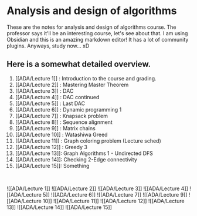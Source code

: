# Analysis and design of algorithms
These are the notes for analysis and design of algorithms course. The professor says it'll be an interesting course, let's see about that. I am using Obsidian and this is an amazing markdown editor! It has a lot of community plugins. Anyways, study now... xD

## Here is a somewhat detailed overview.
1. [[ADA/Lecture 1]] : Introduction to the course and grading.
2. [[ADA/Lecture 2]] : Mastering Master Theorem
3. [[ADA/Lecture 3]] : DAC
4. [[ADA/Lecture 4]] : DAC continued
5. [[ADA/Lecture 5]] : Last DAC
6. [[ADA/Lecture 6]] : Dynamic programming 1
7. [[ADA/Lecture 7]] : Knapsack problem
8. [[ADA/Lecture 8]] : Sequence alignment
9. [[ADA/Lecture 9]] : Matrix chains
10. [[ADA/Lecture 10]] : Watashiwa Greed
11. [[ADA/Lecture 11]] : Graph coloring problem (Lecture sched)
12. [[ADA/Lecture 12]] : Greedy 3
13. [[ADA/Lecture 13]]: Graph Algorithms 1 - Undirected DFS
14. [[ADA/Lecture 14]]: Checking 2-Edge connectivity
15. [[ADA/Lecture 15]]: Something
<br>

![[ADA/Lecture 1]]
![[ADA/Lecture 2]]
![[ADA/Lecture 3]]
![[ADA/Lecture 4]]
![[ADA/Lecture 5]]
![[ADA/Lecture 6]]
![[ADA/Lecture 7]]
![[ADA/Lecture 9]]
![[ADA/Lecture 10]]
![[ADA/Lecture 11]]
![[ADA/Lecture 12]]
![[ADA/Lecture 13]]
![[ADA/Lecture 14]]
![[ADA/Lecture 15]]